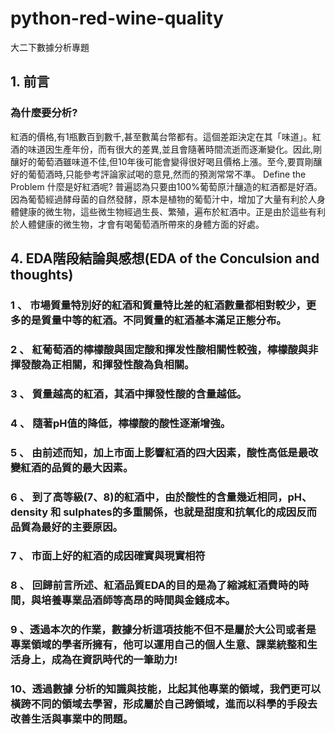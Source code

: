 # python-red-wine-quality
大二下數據分析專題

## 1. 前言
### 為什麼要分析?
紅酒的價格,有1瓶數百到數千,甚至數萬台幣都有。這個差距決定在其「味道」。紅酒的味道因生產年份，而有很大的差異,並且會隨著時間流逝而逐漸變化。因此,剛釀好的葡萄酒雖味道不佳,但10年後可能會變得很好喝且價格上漲。至今,要買剛釀好的葡萄酒時,只能參考評論家試喝的意見,然而的預測常常不準。
Define the Problem 什麼是好紅酒呢?
普遍認為只要由100%葡萄原汁釀造的紅酒都是好酒。因為葡萄經過酵母菌的自然發酵，原本是植物的葡萄汁中，增加了大量有利於人身體健康的微生物，這些微生物經過生長、繁殖，遍布於紅酒中。正是由於這些有利於人體健康的微生物，才會有喝葡萄酒所帶來的身體方面的好處。

## 4. EDA階段結論與感想(EDA of the Conculsion and thoughts)
### 1 、 市場質量特別好的紅酒和質量特比差的紅酒數量都相對較少，更多的是質量中等的紅酒。不同質量的紅酒基本滿足正態分布。
### 2 、 紅葡萄酒的檸檬酸與固定酸和揮发性酸相關性較強，檸檬酸與非揮發酸為正相關，和揮發性酸為負相關。
### 3 、 質量越高的紅酒，其酒中揮發性酸的含量越低。
### 4 、 隨著pH值的降低，檸檬酸的酸性逐漸增強。
### 5 、 由前述而知，加上市面上影響紅酒的四大因素，酸性高低是最改變紅酒的品質的最大因素。
### 6 、 到了高等級(7、8)的紅酒中，由於酸性的含量幾近相同，pH、density 和 sulphates的多重關係，也就是甜度和抗氧化的成因反而品質為最好的主要原因。
### 7 、 市面上好的紅酒的成因確實與現實相符
### 8 、 回歸前言所述、紅酒品質EDA的目的是為了縮減紅酒費時的時間，與培養專業品酒師等高昂的時間與金錢成本。
### 9 、透過本次的作業，數據分析這項技能不但不是屬於大公司或者是專業領域的學者所擁有，他可以運用自己的個人生意、課業統整和生活身上，成為在資訊時代的一筆助力!
### 10、透過數據 分析的知識與技能，比起其他專業的領域，我們更可以橫跨不同的領域去學習，形成屬於自己跨領域，進而以科學的手段去改善生活與事業中的問題。
